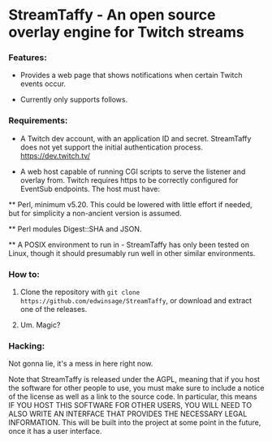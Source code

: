 # StreamTaffy - An open source overlay engine for Twitch streams



### Features:

* Provides a web page that shows notifications when certain Twitch events occur.

* Currently only supports follows.

### Requirements:

* A Twitch dev account, with an application ID and secret.
  StreamTaffy does not yet support the initial authentication process.
  https://dev.twitch.tv/

* A web host capable of running CGI scripts to serve the listener and overlay
  from.  Twitch requires https to be correctly configured for EventSub
  endpoints.  The host must have:

** Perl, minimum v5.20.  This could be lowered with little effort if needed,
   but for simplicity a non-ancient version is assumed.

** Perl modules Digest::SHA and JSON.

** A POSIX environment to run in - StreamTaffy has only been tested on Linux,
   though it should presumably run well in other similar environments.


### How to:

1. Clone the repository with `git clone https://github.com/edwinsage/StreamTaffy`,
   or download and extract one of the releases.

1. Um.  Magic?


### Hacking:

Not gonna lie, it's a mess in here right now.

Note that StreamTaffy is released under the AGPL, meaning that if you
host the software for other people to use, you must make sure  to include
a notice of the license as well as a link to the source code.  In
particular, this means IF YOU HOST THIS SOFTWARE FOR OTHER USERS, YOU
WILL NEED TO ALSO WRITE AN INTERFACE THAT PROVIDES THE NECESSARY LEGAL
INFORMATION.  This will be built into the project at some point in the
future, once it has a user interface.


